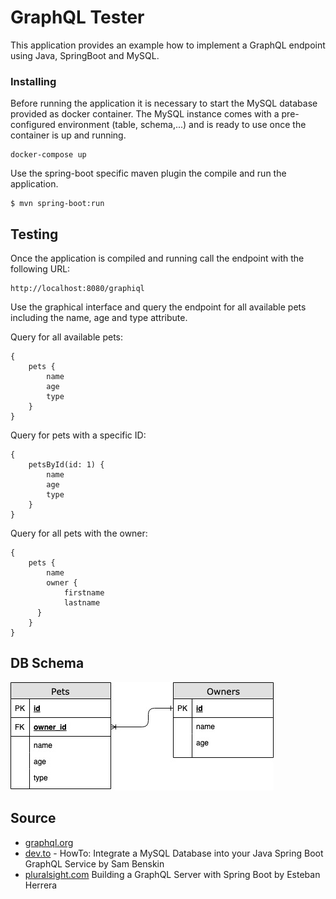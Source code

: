 # GraphQL Tester
This application provides an example how to implement a GraphQL endpoint using Java, SpringBoot and MySQL.

### Installing

Before running the application it is necessary to start the MySQL database provided as docker container.
The MySQL instance comes with a pre-configured environment (table, schema,...) and is ready to use once 
the container is up and running.
```
docker-compose up
```

Use the spring-boot specific maven plugin the compile and run the application.

```
$ mvn spring-boot:run
```

## Testing
Once the application is compiled and running call the endpoint with the following URL:

```
http://localhost:8080/graphiql
```

Use the graphical interface and query the endpoint for all available pets including the name, age and type attribute.

Query for all available pets: 
```
{
    pets {
        name
        age
        type
    }
}
```

Query for pets with a specific ID:
```
{
    petsById(id: 1) {
        name
        age
        type
    }
}
```

Query for all pets with the owner:
```
{
    pets {
        name
        owner {
            firstname
            lastname
      }
    }
}
```

## DB Schema
![DB Schema](https://github.com/heikostumpf/graphql-tester/blob/master/src/main/resources/graphql_pets_owner.jpg)

## Source
* [graphql.org](https://graphql.org)
* [dev.to](https://dev.to/sambenskin/howto-integrate-a-mysql-database-into-your-java-spring-boot-graphql-service-26c) - HowTo: Integrate a MySQL Database into your Java Spring Boot GraphQL Service by Sam Benskin
* [pluralsight.com](https://www.pluralsight.com/guides/building-a-graphql-server-with-spring-boot) Building a GraphQL Server with Spring Boot by Esteban Herrera